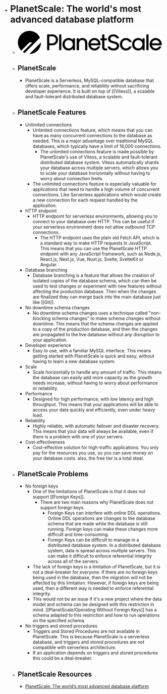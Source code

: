- # PlanetScale: The world's most advanced database platform
	- ![planetscale.png](../assets/planetscale_1687868894764_0.png)
	- ## PlanetScale
		- PlanetScale is a Serverless, MySQL-compatible database that offers scale, performance, and reliability without sacrificing developer experience. It is built on top of [[Vitess]], a scalable and fault-tolerant distributed database system.
	- ## PlanetScale Features
		- Unlimited connections
			- Unlimited connections feature, which means that you can have as many concurrent connections to the database as needed. This is a major advantage over traditional MySQL databases, which typically have a limit of 16,000 connections.
				- The unlimited connections feature is made possible by PlanetScale's use of Vitess, a scalable and fault-tolerant distributed database system. Vitess automatically shards your database across multiple servers, which allows you to scale your database horizontally without having to worry about connection limits.
			- The unlimited connections feature is especially valuable for applications that need to handle a high volume of concurrent connections. Like Serverless applications which would create a new connection for each request handled by the application.
		- HTTP endpoint
			- HTTP endpoint for serverless environments, allowing you to connect to your database over HTTP. This can be useful if your serverless environment does not allow outbound TCP connections.
				- The HTTP endpoint uses the plain old Fetch API, which is a standard way to make HTTP requests in JavaScript. This means that you can use the PlanetScale HTTP endpoint with any JavaScript framework, such as Node.js, React.js,  Next.js, Vue, Nuxt.js, Svelte, SvelteKit or Angular.
		- Database branching
			- Database branching is a feature that allows the creation of isolated copies of the database schema, which can then be used to test changes or experiment with new features without affecting the production database. Then when the changes are finalized they can merge back into the main database just like [[Git]].
		- No downtime schema changes
			- No downtime schema changes uses a technique called "non-blocking schema changes" to make schema changes without downtime. This means that the schema changes are applied to a copy of the production database, and then the changes are propagated to the live database without any disruption to your application.
		- Developer experience
			- Easy to use, with a familiar MySQL interface. This means getting started with PlanetScale is quick and easy, without having to learn a new database system.
		- Scale
			- Scale horizontally to handle any amount of traffic. This means the database can easily add more capacity as the growth needs increase, without having to worry about performance or reliability.
		- Performance
			- Designed for high performance, with low latency and high throughput. This means that your applications will be able to access your data quickly and efficiently, even under heavy load.
		- Reliability
			- Highly reliable, with automatic failover and disaster recovery. This means that your data will always be available, even if there is a problem with one of your servers.
		- Cost-effectiveness
			- Cost-effective solution for high-traffic applications. You only pay for the resources you use, so you can save money on your database costs. also, the free tier is a total steal.
	- ## PlanetScale Problems
		- No foreign keys
			- One of the limitations of PlanetScale is that it does not support [[Foreign Keys]].
				- There are two main reasons why PlanetScale does not support foreign keys.
					- Foreign Keys can interfere with online DDL operations. Online DDL operations are changes to the database schema that are made while the database is still running. Foreign keys can make these changes more difficult and time-consuming.
					- Foreign Keys can be difficult to manage in a distributed database system. In a distributed database system, data is spread across multiple servers. This can make it difficult to enforce referential integrity across all of the servers.
			- The lack of foreign keys is a limitation of PlanetScale, but it is not a deal-breaker for everyone. If there are no foreign keys being used in the database, then the migration will not be affected by this limitation. However, if foreign keys are being used, then a different way is needed to enforce referential integrity.
			- This would not be an issue if it's a new project where the data model and schema can be designed with this restriction in mind. [[PlanetScale/Operating Without Foreign Keys]] has a schema adapted to this restriction and how to run operations on the specified schema.
		- No triggers and stored procedures
			- Triggers and Stored Procedures are not available in PlanetScale. This is because PlanetScale is a serverless database, and triggers and stored procedures are not compatible with serverless architecture.
			- If an application depends on triggers and stored procedures this could be a deal-breaker.
	- ## PlanetScale Resources
		- [PlanetScale: The world’s most advanced database platform](https://planetscale.com/)